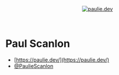 <p align="center">
  <a href="https://paulie.dev/">
    <img alt="paulie.dev" src="https://paulie.dev/images/paulie-open-graph-image.jpg" />
  </a>
</p>

<br />

# Paul Scanlon

- [https://paulie.dev/](https://paulie.dev/)
- [@PaulieScanlon](https://twitter.com/PaulieScanlon)

